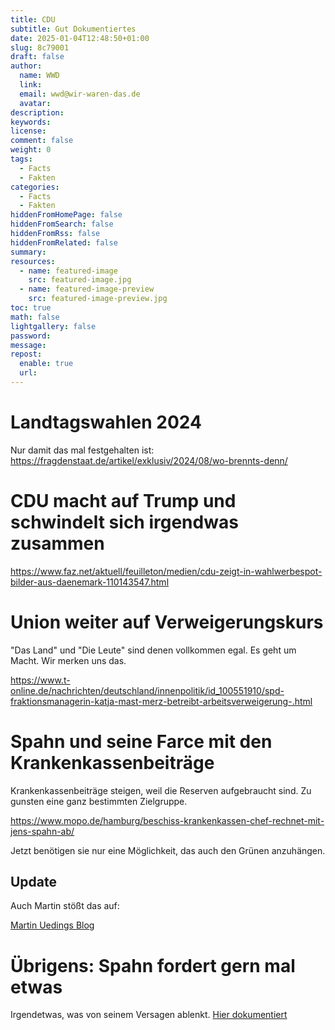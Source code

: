 ```yaml
---
title: CDU
subtitle: Gut Dokumentiertes
date: 2025-01-04T12:48:50+01:00
slug: 8c79001
draft: false
author:
  name: WWD
  link: 
  email: wwd@wir-waren-das.de
  avatar:
description:
keywords:
license:
comment: false
weight: 0
tags:
  - Facts
  - Fakten
categories:
  - Facts
  - Fakten
hiddenFromHomePage: false
hiddenFromSearch: false
hiddenFromRss: false
hiddenFromRelated: false
summary:
resources:
  - name: featured-image
    src: featured-image.jpg
  - name: featured-image-preview
    src: featured-image-preview.jpg
toc: true
math: false
lightgallery: false
password:
message:
repost:
  enable: true
  url:
---
```


# Landtagswahlen 2024

Nur damit das mal festgehalten ist:
https://fragdenstaat.de/artikel/exklusiv/2024/08/wo-brennts-denn/

# CDU macht auf Trump und schwindelt sich irgendwas zusammen

https://www.faz.net/aktuell/feuilleton/medien/cdu-zeigt-in-wahlwerbespot-bilder-aus-daenemark-110143547.html

# Union weiter auf Verweigerungskurs

"Das Land" und "Die Leute" sind denen vollkommen egal. Es geht um Macht. Wir merken uns das.

https://www.t-online.de/nachrichten/deutschland/innenpolitik/id_100551910/spd-fraktionsmanagerin-katja-mast-merz-betreibt-arbeitsverweigerung-.html

# Spahn und seine Farce mit den Krankenkassenbeiträge

Krankenkassenbeiträge steigen, weil die Reserven aufgebraucht sind. Zu gunsten eine ganz bestimmten Zielgruppe.

https://www.mopo.de/hamburg/beschiss-krankenkassen-chef-rechnet-mit-jens-spahn-ab/

Jetzt benötigen sie nur eine Möglichkeit, das auch den Grünen anzuhängen.

## Update

Auch Martin stößt das auf:

[Martin Uedings Blog](https://martin-ueding.de/posts/ernuchterung-uber-tagesschau-wegen-mangelndem-hintergrund/)

# Übrigens: Spahn fordert gern mal etwas

Irgendetwas, was von seinem Versagen ablenkt. [Hier dokumentiert](https://jens-spahn-fordert.de)
